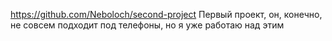 https://github.com/Neboloch/second-project
Первый проект, он, конечно, не совсем подходит под телефоны, но я уже работаю над этим
